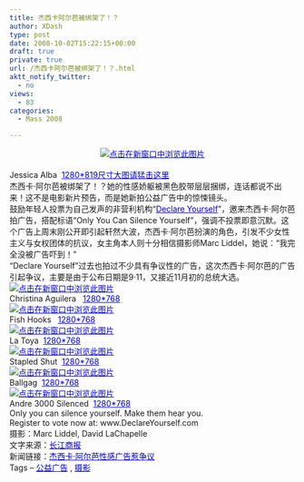 ```yaml
---
title: 杰西卡阿尔芭被绑架了！？
author: XDash
type: post
date: 2008-10-02T15:22:15+00:00
draft: true
private: true
url: /杰西卡阿尔芭被绑架了！？.html
aktt_notify_twitter:
  - no
views:
  - 83
categories:
  - Mass 2008

---
```

<div style="text-align: center; ">
  <a target="_blank" style="color: rgb(0, 0, 204); " href="http://adfuns.com/attachment.php?fid=3927"><img decoding="async" alt="点击在新窗口中浏览此图片" title="点击在新窗口中浏览此图片" border="0" style="border-top-width: 0px; border-right-width: 0px; border-bottom-width: 0px; border-left-width: 0px; border-style: initial; border-color: initial; " src="http://adfuns.com/attachment.php?fid=3927" /></a>
</div>

<div style="text-align: left; ">
  &nbsp;
</div>

<div style="text-align: left; ">
  Jessica Alba &nbsp;<a target="_blank" style="color: rgb(0, 0, 204); " href="http://adfuns.com/attachment.php?fid=3934">1280*819尺寸大图请猛击这里</a><br /> 杰西卡&middot;阿尔芭被绑架了！？她的性感娇躯被黑色胶带层层捆绑，连话都说不出来！这不是电影新片预告，而是她新拍公益广告中的惊悚镜头。<br /> 鼓励年轻人投票为自己发声的非营利机构&ldquo;<a target="_blank" style="color: rgb(0, 0, 204); " href="http://www.declareyourself.com/">Declare Yourself</a>&rdquo;，邀来杰西卡&middot;阿尔芭拍广告，搭配标语&ldquo;Only You Can Silence Yourself&rdquo;，强调不投票即意沉默。这个广告上周末刚公开即引起轩然大波，杰西卡&middot;阿尔芭扮演的角色，引发不少女性主义与女权团体的抗议，女主角本人则十分相信摄影师Marc Liddel，她说：&ldquo;我完全没被广告吓到！&rdquo;<br /> &ldquo;Declare Yourself&rdquo;过去也拍过不少具有争议性的广告，这次杰西卡&middot;阿尔芭的广告引起争议，主要是由于公布日期是9&middot;11，又接近11月初的总统大选。<br /> <a target="_blank" style="color: rgb(0, 0, 204); " href="http://adfuns.com/attachment.php?fid=3928"><img decoding="async" alt="点击在新窗口中浏览此图片" title="点击在新窗口中浏览此图片" border="0" style="border-top-width: 0px; border-right-width: 0px; border-bottom-width: 0px; border-left-width: 0px; border-style: initial; border-color: initial; " src="http://adfuns.com/attachment.php?fid=3928" /></a><br /> Christina Aguilera&nbsp;&nbsp;&nbsp;<a target="_blank" style="color: rgb(0, 0, 204); " href="http://adfuns.com/attachment.php?fid=3935">1280*768</a><br /> <a target="_blank" style="color: rgb(0, 0, 204); " href="http://adfuns.com/attachment.php?fid=3929"><img decoding="async" alt="点击在新窗口中浏览此图片" title="点击在新窗口中浏览此图片" border="0" style="border-top-width: 0px; border-right-width: 0px; border-bottom-width: 0px; border-left-width: 0px; border-style: initial; border-color: initial; " src="http://adfuns.com/attachment.php?fid=3929" /></a><br /> Fish Hooks&nbsp;&nbsp;&nbsp;<a target="_blank" style="color: rgb(0, 0, 204); " href="http://adfuns.com/attachment.php?fid=3936">1280*768</a><br /> <a target="_blank" style="color: rgb(0, 0, 204); " href="http://adfuns.com/attachment.php?fid=3930"><img decoding="async" alt="点击在新窗口中浏览此图片" title="点击在新窗口中浏览此图片" border="0" style="border-top-width: 0px; border-right-width: 0px; border-bottom-width: 0px; border-left-width: 0px; border-style: initial; border-color: initial; " src="http://adfuns.com/attachment.php?fid=3930" /></a><br /> La Toya&nbsp;&nbsp;<a target="_blank" style="color: rgb(0, 0, 204); " href="http://adfuns.com/attachment.php?fid=3937">1280*768</a><br /> <a target="_blank" style="color: rgb(0, 0, 204); " href="http://adfuns.com/attachment.php?fid=3931"><img decoding="async" alt="点击在新窗口中浏览此图片" title="点击在新窗口中浏览此图片" border="0" style="border-top-width: 0px; border-right-width: 0px; border-bottom-width: 0px; border-left-width: 0px; border-style: initial; border-color: initial; " src="http://adfuns.com/attachment.php?fid=3931" /></a><br /> Stapled Shut&nbsp;&nbsp;<a target="_blank" style="color: rgb(0, 0, 204); " href="http://adfuns.com/attachment.php?fid=3938">1280*768</a><br /> <a target="_blank" style="color: rgb(0, 0, 204); " href="http://adfuns.com/attachment.php?fid=3932"><img decoding="async" alt="点击在新窗口中浏览此图片" title="点击在新窗口中浏览此图片" border="0" style="border-top-width: 0px; border-right-width: 0px; border-bottom-width: 0px; border-left-width: 0px; border-style: initial; border-color: initial; " src="http://adfuns.com/attachment.php?fid=3932" /></a><br /> Ballgag&nbsp;&nbsp;<a target="_blank" style="color: rgb(0, 0, 204); " href="http://adfuns.com/attachment.php?fid=3939">1280*768</a><br /> <a target="_blank" style="color: rgb(0, 0, 204); " href="http://adfuns.com/attachment.php?fid=3933"><img decoding="async" alt="点击在新窗口中浏览此图片" title="点击在新窗口中浏览此图片" border="0" style="border-top-width: 0px; border-right-width: 0px; border-bottom-width: 0px; border-left-width: 0px; border-style: initial; border-color: initial; " src="http://adfuns.com/attachment.php?fid=3933" /></a><br /> Andre 3000 Silenced&nbsp;&nbsp;<a target="_blank" style="color: rgb(0, 0, 204); " href="http://adfuns.com/attachment.php?fid=3940">1280*768</a><br /> Only you can silence yourself. Make them hear you.<br /> Register to vote now at: www.DeclareYourself.com<br /> 摄影：Marc Liddel, David LaChapelle<br /> 文字来源：<a target="_blank" style="color: rgb(0, 0, 204); " href="http://www.changjiangtimes.com/">长江商报</a><br /> 新闻链接：<a target="_blank" style="color: rgb(0, 0, 204); " href="http://ent.163.com/08/0916/09/4LV0J7SN00032DGD.html">杰西卡&middot;阿尔芭性感广告惹争议</a><br /> Tags &#8211;&nbsp;<a rel="tag" target="_blank" style="color: rgb(0, 0, 204); " href="http://adfuns.com/tags/%25E5%2585%25AC%25E7%259B%258A%25E5%25B9%25BF%25E5%2591%258A/">公益广告</a>&nbsp;,&nbsp;<a rel="tag" target="_blank" style="color: rgb(0, 0, 204); " href="http://adfuns.com/tags/%25E6%2591%2584%25E5%25BD%25B1/">摄影</a>
</div>